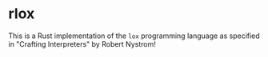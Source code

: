 # rlox

This is a Rust implementation of the `lox` programming language as specified in "Crafting Interpreters" by Robert Nystrom!

